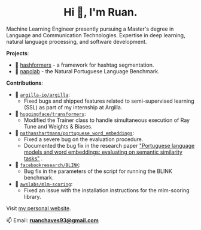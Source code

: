 <h1 align="center">Hi 👋, I'm Ruan.</h1>

Machine Learning Engineer presently pursuing a Master's degree in Language and Communication Technologies. Expertise in deep learning, natural language processing, and software development.

**Projects**:
- 🔗 [hashformers](https://github.com/ruanchaves/hashformers) - a framework for hashtag segmentation.
- 🔗 [napolab](https://github.com/ruanchaves/napolab) - the Natural Portuguese Language Benchmark.

**Contributions**:

- 🔗 [`argilla-io/argilla`](https://github.com/argilla-io/argilla/issues?q=author%3Aruanchaves+):
  - Fixed bugs and shipped features related to semi-supervised learning (SSL) as part of my internship at Argilla.
- 🔗 [`huggingface/transformers`](https://github.com/huggingface/transformers/pull/10823):
   - Modified the Trainer class to handle simultaneous execution of Ray Tune and Weights & Biases.
- 🔗 [`nathanshartmann/portuguese_word_embeddings`](https://github.com/nathanshartmann/portuguese_word_embeddings/pull/11):
  - Fixed a severe bug on the evaluation procedure.
  - Documented the bug fix in the research paper ["Portuguese language models and word embeddings: evaluating on semantic similarity tasks"](https://scholar.google.com/citations?view_op=view_citation&hl=en&user=3JDK8KEAAAAJ&citation_for_view=3JDK8KEAAAAJ:u-x6o8ySG0sC) .
- 🔗 [`facebookresearch/BLINK`](https://github.com/facebookresearch/BLINK/pull/25):
  - Bug fix in the parameters of the script for running the BLINK benchmark.
- 🔗 [`awslabs/mlm-scoring`](https://github.com/awslabs/mlm-scoring/pull/12):
  - Fixed an issue with the installation instructions for the mlm-scoring library.
  
Visit [my personal website](https://ruanchaves.github.io/).

📫 Email: **ruanchaves93@gmail.com**
